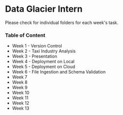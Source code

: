 # Data Glacier Intern

Please check for individual folders for each week's task.

### Table of Content
- Week 1 - Version Control
- Week 2 - Taxi Industry Analysis
- Week 3 - Presentation
- Week 4 - Deployment on Local
- Week 5 - Deployment on Cloud
- Week 6 - File Ingestion and Schema Validation
- Week 7
- Week 8
- Week 9
- Week 10
- Week 11
- Week 12
- Week 13
